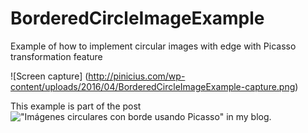 # BorderedCircleImageExample
Example of how to implement circular images with edge with Picasso transformation feature

![Screen capture] (http://pinicius.com/wp-content/uploads/2016/04/BorderedCircleImageExample-capture.png)


This example is part of the post !["Imágenes circulares con borde usando Picasso"]( http://pinicius.com/imagenes-circulares-con-borde-usando-picasso/) in my blog.


